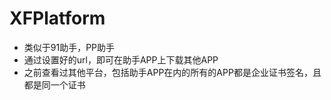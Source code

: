 # XFPlatform
* 类似于91助手，PP助手
* 通过设置好的url，即可在助手APP上下载其他APP
* 之前查看过其他平台，包括助手APP在内的所有的APP都是企业证书签名，且都是同一个证书